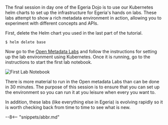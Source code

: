 <!-- SPDX-License-Identifier: CC-BY-4.0 -->
<!-- Copyright Contributors to the ODPi Egeria project 2021. -->

The final session in day one of the Egeria Dojo is to use our Kubernetes helm charts to set up the infrastructure for Egeria's hands on labs.  These labs attempt to show a rich metadata environment in action, allowing you to experiment with different concepts and APIs.

First, delete the Helm chart you used in the last part of the tutorial.
```console
$ helm delete base
```

Now go to the [Open Metadata Labs](/egeria-docs/education/open-metadata-labs/overview) and follow the instructions for setting up the lab environment using Kubernetes.
Once it is running, go to the instructions to start the first lab notebook.

![First Lab Notebook](/egeria-docs/education/tutorials/jupyter-tutorial/jupyter-notebook-browser-window.png)

There is more material to run in the Open metadata Labs than can be done in 30 minutes. The purpose of this session is to ensure that you can set up the environment so you can run it at you leisure when every you want to.

In addition, these labs (like everything else in Egeria) is evolving rapidly so it is worth checking back from time to time to see what is new.



--8<-- "snippets/abbr.md"
